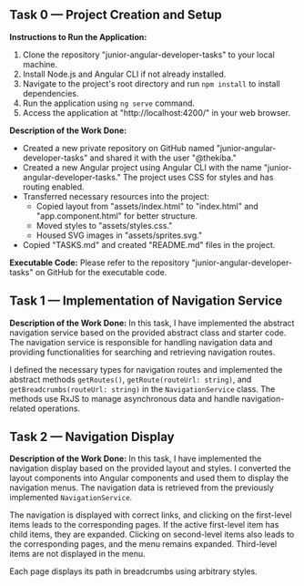 ## Task 0 — Project Creation and Setup

**Instructions to Run the Application:**

1. Clone the repository "junior-angular-developer-tasks" to your local machine.
2. Install Node.js and Angular CLI if not already installed.
3. Navigate to the project's root directory and run `npm install` to install dependencies.
4. Run the application using `ng serve` command.
5. Access the application at "http://localhost:4200/" in your web browser.

**Description of the Work Done:**

- Created a new private repository on GitHub named "junior-angular-developer-tasks" and shared it with the user "@thekiba."
- Created a new Angular project using Angular CLI with the name "junior-angular-developer-tasks." The project uses CSS for styles and has routing enabled.
- Transferred necessary resources into the project:
  - Copied layout from "assets/index.html" to "index.html" and "app.component.html" for better structure.
  - Moved styles to "assets/styles.css."
  - Housed SVG images in "assets/sprites.svg."
- Copied "TASKS.md" and created "README.md" files in the project.

**Executable Code:**
Please refer to the repository "junior-angular-developer-tasks" on GitHub for the executable code.

## Task 1 — Implementation of Navigation Service

**Description of the Work Done:**
In this task, I have implemented the abstract navigation service based on the provided abstract class and starter code. The navigation service is responsible for handling navigation data and providing functionalities for searching and retrieving navigation routes.

I defined the necessary types for navigation routes and implemented the abstract methods `getRoutes()`, `getRoute(routeUrl: string)`, and `getBreadcrumbs(routeUrl: string)` in the `NavigationService` class. The methods use RxJS to manage asynchronous data and handle navigation-related operations.

## Task 2 — Navigation Display

**Description of the Work Done:**
In this task, I have implemented the navigation display based on the provided layout and styles. I converted the layout components into Angular components and used them to display the navigation menus. The navigation data is retrieved from the previously implemented `NavigationService`.

The navigation is displayed with correct links, and clicking on the first-level items leads to the corresponding pages. If the active first-level item has child items, they are expanded. Clicking on second-level items also leads to the corresponding pages, and the menu remains expanded. Third-level items are not displayed in the menu.

Each page displays its path in breadcrumbs using arbitrary styles.

